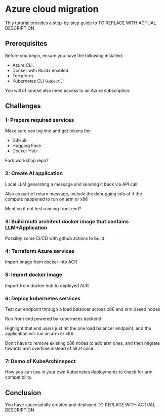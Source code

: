 
# Azure cloud migration

This tutorial provides a step-by-step guide to TO REPLACE WITH ACTUAL DESCRIPTION

## Prerequisites

Before you begin, ensure you have the following installed:

- Azure CLI.
- Docker with Buildx enabled.
- Terraform.
- Kubernetes CLI (`kubectl`)

You will of course also need access to an Azure subscription.

## Challenges

### 1: Prepare required services

Make sure can log into and get tokens for:

- GitHub
- Hugging Face
- Docker Hub

Fork workshop repo?

### 2: Create AI application

Local LLM generating a message and sending it back via API call

Also as part of return message, include the debugging info of if the compute happened to run on arm or x86

Mention if not test running front end?

### 3: Build multi architect docker image that contains LLM+Application

Possibly some CI/CD with github actions to build

### 4: Terraform Azure services

Import image from docker into ACR

### 5: Import docker image

Import from docker hub to deployed ACR

### 6: Deploy kubernetes services

Test our endpoint through a load balancer across x86 and arm based nodes

Run front end powered by kubernetes backend

Highlight that end users just hit the one load balancer endpoint, and the application will run on arm or x86. 

Don’t have to remove existing x86 nodes to add arm ones, and then migrate towards arm overtime instead of all at once.

### 7: Demo of KubeArchInspect

How you can use in your own Kubernetes deployments to check for arm compatibility.

## Conclusion

You have successfully created and deployed TO REPLACE WITH ACTUAL DESCRIPTION
